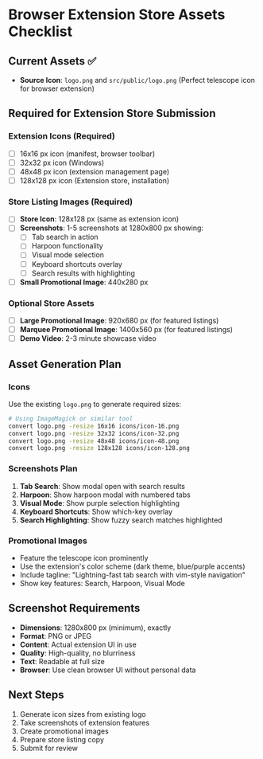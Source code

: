 # Browser Extension Store Assets Checklist

## Current Assets ✅
- **Source Icon**: `logo.png` and `src/public/logo.png` (Perfect telescope icon for browser extension)

## Required for Extension Store Submission

### Extension Icons (Required)
- [ ] 16x16 px icon (manifest, browser toolbar)
- [ ] 32x32 px icon (Windows)
- [ ] 48x48 px icon (extension management page)
- [ ] 128x128 px icon (Extension store, installation)

### Store Listing Images (Required)
- [ ] **Store Icon**: 128x128 px (same as extension icon)
- [ ] **Screenshots**: 1-5 screenshots at 1280x800 px showing:
  - [ ] Tab search in action
  - [ ] Harpoon functionality
  - [ ] Visual mode selection
  - [ ] Keyboard shortcuts overlay
  - [ ] Search results with highlighting
- [ ] **Small Promotional Image**: 440x280 px

### Optional Store Assets
- [ ] **Large Promotional Image**: 920x680 px (for featured listings)
- [ ] **Marquee Promotional Image**: 1400x560 px (for featured listings)
- [ ] **Demo Video**: 2-3 minute showcase video

## Asset Generation Plan

### Icons
Use the existing `logo.png` to generate required sizes:
```bash
# Using ImageMagick or similar tool
convert logo.png -resize 16x16 icons/icon-16.png
convert logo.png -resize 32x32 icons/icon-32.png
convert logo.png -resize 48x48 icons/icon-48.png
convert logo.png -resize 128x128 icons/icon-128.png
```

### Screenshots Plan
1. **Tab Search**: Show modal open with search results
2. **Harpoon**: Show harpoon modal with numbered tabs
3. **Visual Mode**: Show purple selection highlighting
4. **Keyboard Shortcuts**: Show which-key overlay
5. **Search Highlighting**: Show fuzzy search matches highlighted

### Promotional Images
- Feature the telescope icon prominently
- Use the extension's color scheme (dark theme, blue/purple accents)
- Include tagline: "Lightning-fast tab search with vim-style navigation"
- Show key features: Search, Harpoon, Visual Mode

## Screenshot Requirements
- **Dimensions**: 1280x800 px (minimum), exactly
- **Format**: PNG or JPEG
- **Content**: Actual extension UI in use
- **Quality**: High-quality, no blurriness
- **Text**: Readable at full size
- **Browser**: Use clean browser UI without personal data

## Next Steps
1. Generate icon sizes from existing logo
2. Take screenshots of extension features
3. Create promotional images
4. Prepare store listing copy
5. Submit for review